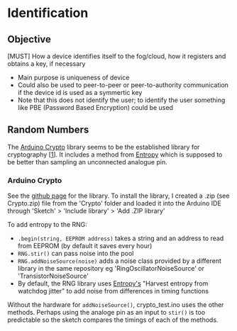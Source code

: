 # Identification

## Objective
[MUST] How a device identifies itself to the fog/cloud, how it registers and obtains a key, if necessary
- Main purpose is uniqueness of device
- Could also be used to peer-to-peer or peer-to-authority communication if the device id is used as a symmertic key
- Note that this does not identify the user; to identify the user something like PBE (Password Based Encryption) could be used


## Random Numbers

The [Arduino Crypto](https://rweather.github.io/arduinolibs/crypto.html) library seems to be the established library for cryptography [[1](http://playground.arduino.cc/Main/LibraryList#Cryptography)]. It includes a method from [Entropy](https://sites.google.com/site/astudyofentropy/project-definition/timer-jitter-entropy-sources/entropy-library) which is supposed to be better than sampling an unconnected analogue pin.

### Arduino Crypto
See the [github page](https://github.com/rweather/arduinolibs) for the library. To install the library, I created a .zip (see Crypto.zip) file from the 'Crypto' folder and loaded it into the Arduino IDE through 'Sketch' > 'Include library' > 'Add .ZIP library'

To add entropy to the RNG:
- `.begin(string, EEPROM address)` takes a string and an address to read from EEPROM (by default it saves every hour)
- `RNG.stir()` can pass noise into the pool
- `RNG.addNoiseSource(noise)` adds a noise class provided by a different library in the same repository eg 'RingOscillatorNoiseSource' or 'TransistorNoiseSource'
- By default, the RNG library uses [Entropy's](https://sites.google.com/site/astudyofentropy/project-definition/timer-jitter-entropy-sources/entropy-library) "Harvest entropy from watchdog jitter" to add noise from differences in timing functions

Without the hardware for `addNoiseSource()`, crypto_test.ino uses the other methods. Perhaps using the analoge pin as an input to `stir()` is too predictable so the sketch compares the timings of each of the methods. 

